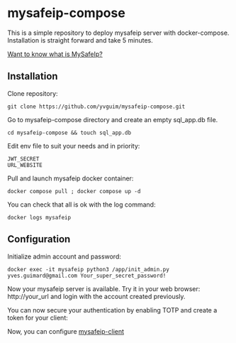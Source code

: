 # mysafeip-compose

This is a simple repository to deploy mysafeip server with docker-compose.
Installation is straight forward and take 5 minutes.

[Want to know what is MySafeIp?](https://github.com/yvguim/mysafeip)

## Installation

Clone repository:
```
git clone https://github.com/yvguim/mysafeip-compose.git
```

Go to mysafeip-compose directory and create an empty sql_app.db file.
```
cd mysafeip-compose && touch sql_app.db
```

Edit env file to suit your needs and in priority:
```
JWT_SECRET
URL_WEBSITE
```

Pull and launch mysafeip docker container:
```
docker compose pull ; docker compose up -d
```

You can check that all is ok with the log command:
```
docker logs mysafeip 
```

## Configuration

Initialize admin account and password:
```
docker exec -it mysafeip python3 /app/init_admin.py yves.guimard@gmail.com Your_super_secret_password!
```

Now your mysafeip server is available. Try it in your web browser: http://your_url and login with the account created previously.

You can now secure your authentication by enabling TOTP and create a token for your client:

Now, you can configure [mysafeip-client](https://github.com/yvguim/mysafeip-client)
